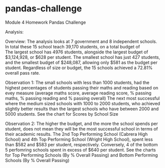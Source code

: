 # pandas-challenge
Module 4 Homework Pandas Challenge

Analysis:

Overview:
The analysis looks at 7 government and 8 independent schools. In total these 15 school teach 39,170	students, on a total budget of   
The largest school has 4976 students, alongside the largest budget of $3,124,928, or $628 per student. 
The smallest school has just 427 students, and the smallest budget of $248,087, allowing only $581 as the budget per student.
Regardless of size or budget, the 15 schools achieved a 72.81% overall pass rate. 

Observation 1: 
The small schools with less than 1000 students, had the highest percentages of students passing their maths and reading based on evey measure (average maths score, average reading score, % passing maths, % passing reading and % passing overall)
The next most successful where the medium sized schools with 1000 to 2000 students, who achieved slightly better results than the largest schools who have between 2000 and 5000 students. 
See the chart for Scores by School Size

Observation 2:
The higher the budget, and the more the school spends per student, does not mean they will be the most successful school in terms of their academic results. 
The 2nd Top Performing School (Cabrera High School) and 4th Top Performing School (Wright High School), spent less than $582 and $583 per student, respectively.
Conversely, 4 of the bottom 5 perfomring schools spent in excess of $640 per student. 
See the charts for Top Performing Schools (By % Overall Passing) and Bottom Performing Schools (By % Overall Passing)

